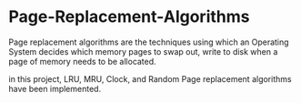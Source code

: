 # Page-Replacement-Algorithms

Page replacement algorithms are the techniques using which an Operating System decides which memory pages to swap out, write to disk when a page of memory needs to be allocated.

in this project, LRU, MRU, Clock, and Random Page replacement algorithms have been implemented.
